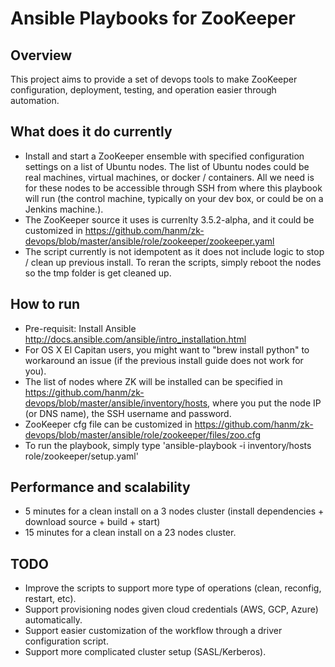 # Ansible Playbooks for ZooKeeper

## Overview
This project aims to provide a set of devops tools to make ZooKeeper configuration, deployment, testing, and operation easier through automation.

## What does it do currently
* Install and start a ZooKeeper ensemble with specified configuration settings on a list of Ubuntu nodes. The list of Ubuntu nodes could be real machines, virtual machines, or docker / containers. All we need is for these nodes to be accessible through SSH from where this playbook will run (the control machine, typically on your dev box, or could be on a Jenkins machine.).
* The ZooKeeper source it uses is currenlty 3.5.2-alpha, and it could be customized in https://github.com/hanm/zk-devops/blob/master/ansible/role/zookeeper/zookeeper.yaml
* The script currently is not idempotent as it does not include logic to stop / clean up previous install. To reran the scripts, simply reboot the nodes so the tmp folder is get cleaned up.

## How to run
* Pre-requisit: Install Ansible http://docs.ansible.com/ansible/intro_installation.html
* For OS X El Capitan users, you might want to "brew install python" to workaround an issue (if the previous install guide does not work for you).
* The list of nodes where ZK will be installed can be specified in https://github.com/hanm/zk-devops/blob/master/ansible/inventory/hosts, where you put the node IP (or DNS name), the SSH username and password.
* ZooKeeper cfg file can be customized in https://github.com/hanm/zk-devops/blob/master/ansible/role/zookeeper/files/zoo.cfg
* To run the playbook, simply type 'ansible-playbook -i inventory/hosts role/zookeeper/setup.yaml'

## Performance and scalability
* 5 minutes for a clean install on a 3 nodes cluster (install dependencies + download source + build + start)
* 15 minutes for a clean install on a 23 nodes cluster.

## TODO
* Improve the scripts to support more type of operations (clean, reconfig, restart, etc).
* Support provisioning nodes given cloud credentials (AWS, GCP, Azure) automatically. 
* Support easier customization of the workflow through a driver configuration script.
* Support more complicated cluster setup (SASL/Kerberos).
